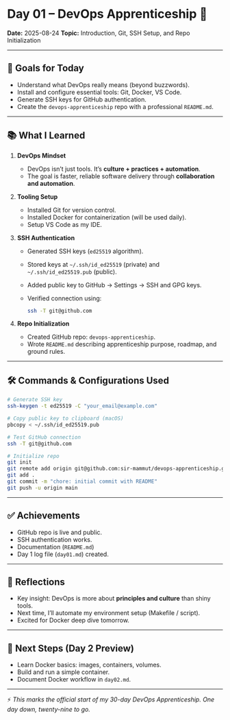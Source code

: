 # Day 01 – DevOps Apprenticeship 🚀

**Date:** 2025-08-24
**Topic:** Introduction, Git, SSH Setup, and Repo Initialization

---

## 🎯 Goals for Today

- Understand what DevOps really means (beyond buzzwords).
- Install and configure essential tools: Git, Docker, VS Code.
- Generate SSH keys for GitHub authentication.
- Create the `devops-apprenticeship` repo with a professional `README.md`.

---

## 📚 What I Learned

1. **DevOps Mindset**

   - DevOps isn’t just tools. It’s **culture + practices + automation**.
   - The goal is faster, reliable software delivery through **collaboration and automation**.

2. **Tooling Setup**

   - Installed Git for version control.
   - Installed Docker for containerization (will be used daily).
   - Setup VS Code as my IDE.

3. **SSH Authentication**

   - Generated SSH keys (`ed25519` algorithm).
   - Stored keys at `~/.ssh/id_ed25519` (private) and `~/.ssh/id_ed25519.pub` (public).
   - Added public key to GitHub → Settings → SSH and GPG keys.
   - Verified connection using:

     ```bash
     ssh -T git@github.com
     ```

4. **Repo Initialization**

   - Created GitHub repo: `devops-apprenticeship`.
   - Wrote `README.md` describing apprenticeship purpose, roadmap, and ground rules.

---

## 🛠️ Commands & Configurations Used

```bash
# Generate SSH key
ssh-keygen -t ed25519 -C "your_email@example.com"

# Copy public key to clipboard (macOS)
pbcopy < ~/.ssh/id_ed25519.pub

# Test GitHub connection
ssh -T git@github.com

# Initialize repo
git init
git remote add origin git@github.com:sir-mammut/devops-apprenticeship.git
git add .
git commit -m "chore: initial commit with README"
git push -u origin main
```

---

## ✅ Achievements

- GitHub repo is live and public.
- SSH authentication works.
- Documentation (`README.md`)
- Day 1 log file (`day01.md`) created.

---

## 🤔 Reflections

- Key insight: DevOps is more about **principles and culture** than shiny tools.
- Next time, I’ll automate my environment setup (Makefile / script).
- Excited for Docker deep dive tomorrow.

---

## 🔮 Next Steps (Day 2 Preview)

- Learn Docker basics: images, containers, volumes.
- Build and run a simple container.
- Document Docker workflow in `day02.md`.

---

⚡ _This marks the official start of my 30-day DevOps Apprenticeship. One day down, twenty-nine to go._
